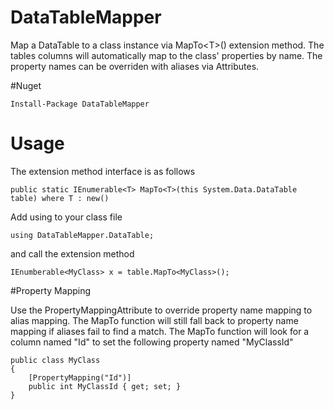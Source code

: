 # DataTableMapper
Map a DataTable to a class instance via MapTo&lt;T>() extension method. The tables columns will automatically map to the class' properties by name. The property names can be overriden with aliases via Attributes.

#Nuget

	Install-Package DataTableMapper

# Usage

The extension method interface is as follows

	public static IEnumerable<T> MapTo<T>(this System.Data.DataTable table) where T : new()

Add using to your class file

	using DataTableMapper.DataTable;

and call the extension method

	IEnumberable<MyClass> x = table.MapTo<MyClass>();
	
	
#Property Mapping

Use the PropertyMappingAttribute to override property name mapping to alias mapping. The MapTo function will still fall back to property name mapping if aliases fail to find a match. The MapTo function will look for a column named "Id" to set the following property named "MyClassId"

	public class MyClass
	{
		[PropertyMapping("Id")]
		public int MyClassId { get; set; }
	}	
		
	

